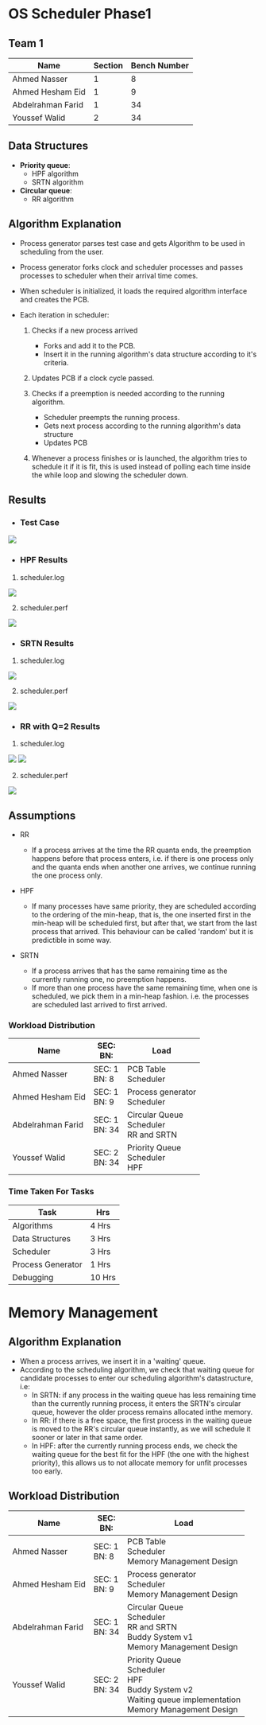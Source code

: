 # OS Scheduler Phase1

## Team 1
| Name              | Section   | Bench Number    |
|-------------------|--------|--------|
| Ahmed Nasser      | 1 |  8  | 
| Ahmed Hesham Eid  | 1 |  9  | 
| Abdelrahman Farid | 1 |  34 | 
| Youssef Walid     | 2 |  34 | 

## Data Structures
- **Priority queue**: 
    - HPF algorithm
    - SRTN algorithm
- **Circular queue**:
    - RR algorithm

## Algorithm Explanation
- Process generator parses test case and gets Algorithm to be used in scheduling from the user.
- Process generator forks clock and scheduler processes and passes processes to scheduler when their arrival time comes.
- When scheduler is initialized, it loads the required algorithm interface and creates the PCB.
- Each iteration in scheduler:
  
  1. Checks if a new process arrived
       - Forks and add it to the PCB.
       - Insert it in the running algorithm's data structure according to it's criteria.
  
  2. Updates PCB if a clock cycle passed.
  3. Checks if a preemption is needed according to the running algorithm.
       - Scheduler preempts the running process.
       - Gets next process according to the running algorithm's data structure
       - Updates PCB
  4. Whenever a process finishes or is launched, the algorithm tries to schedule it if it is fit, this is used instead of polling each time inside the while loop and slowing the scheduler down.

## Results
- ### Test Case
![](TestCase.jpg)
- ### **HPF Results**
1. scheduler.log

![](HPF.jpg)

2. scheduler.perf

![](HPFperf.jpg)

- ### **SRTN Results**
1. scheduler.log

![](SRTN.jpg)

2. scheduler.perf

![](SRTNperf.jpg)

- ### **RR with Q=2 Results**
1. scheduler.log

![](RR_1.jpg)
![](RR_2.jpg)

2. scheduler.perf

![](RRperf.jpg)

## Assumptions
- RR
    - If a process arrives at the time the RR quanta ends, the preemption happens before that process enters, i.e. if there is one process only and the quanta ends when another one arrives, we continue running the one process only.
  
- HPF
  - If many processes have same priority, they are scheduled according to the ordering of the min-heap, that is, the one inserted first in the min-heap will be scheduled first, but after that, we start from the last process that arrived. This behaviour can be called 'random' but it is predictible in some way.
  
- SRTN
  - If a process arrives that has the same remaining time as the currently running one, no preemption happens.
  - If more than one process have the same remaining time, when one is scheduled, we pick them in a min-heap fashion. i.e. the processes are scheduled last arrived to first arrived.


### Workload Distribution 

| Name              | SEC: <Br> BN:   | Load                    |
|-------------------|-----------------|-------------------------|
| Ahmed Nasser      | SEC: 1 <BR> BN: 8  | PCB Table <br> Scheduler                       |
| Ahmed Hesham Eid  | SEC: 1 <Br> BN: 9  | Process generator <br> Scheduler               |
| Abdelrahman Farid | SEC: 1 <br> BN: 34 | Circular Queue <br> Scheduler <br> RR and SRTN |
| Youssef Walid     | SEC: 2 <Br> BN: 34 | Priority Queue <br> Scheduler <br> HPF         |

<div style="page-break-after: always"></div>

### Time Taken For Tasks

| Task              | Hrs    |
|-------------------|--------|
| Algorithms        | 4 Hrs  |
| Data Structures   | 3 Hrs  |
| Scheduler         | 3 Hrs  |
| Process Generator | 1 Hrs  |
| Debugging         | 10 Hrs |

# Memory Management

## Algorithm Explanation
  - When a process arrives, we insert it in a 'waiting' queue.
  - According to the scheduling algorithm, we check that waiting queue for candidate processes to enter our scheduling algorithm's datastructure, i.e:
    - In SRTN: if any process in the waiting queue has less remaining time than the currently running process, it enters the SRTN's circular queue, however the older process remains allocated inthe memory.
    - In RR: if there is a free space, the first process in the waiting queue is moved to the RR's circular queue instantly, as we will schedule it sooner or later in that same order.
    - In HPF: after the currently running process ends, we check the waiting queue for the best fit for the HPF (the one with the highest priority), this allows us to not allocate memory for unfit processes too early.
  

## Workload Distribution 

| Name              | SEC: <Br> BN:   | Load                    |
|-------------------|-----------------|-------------------------|
| Ahmed Nasser      | SEC: 1 <BR> BN: 8  | PCB Table <br> Scheduler    <br> Memory Management Design                    |
| Ahmed Hesham Eid  | SEC: 1 <Br> BN: 9  | Process generator <br> Scheduler <br> Memory Management Design              |
| Abdelrahman Farid | SEC: 1 <br> BN: 34 | Circular Queue <br> Scheduler <br> RR and SRTN <br> Buddy System v1 <br> Memory Management Design |
| Youssef Walid     | SEC: 2 <Br> BN: 34 | Priority Queue <br> Scheduler <br> HPF <br> Buddy System v2 <br> Waiting queue implementation <br> Memory Management Design      |